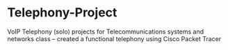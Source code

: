 # Telephony-Project

VoIP Telephony (solo) projects for Telecommunications systems and networks class – created a functional telephony using Cisco Packet Tracer
